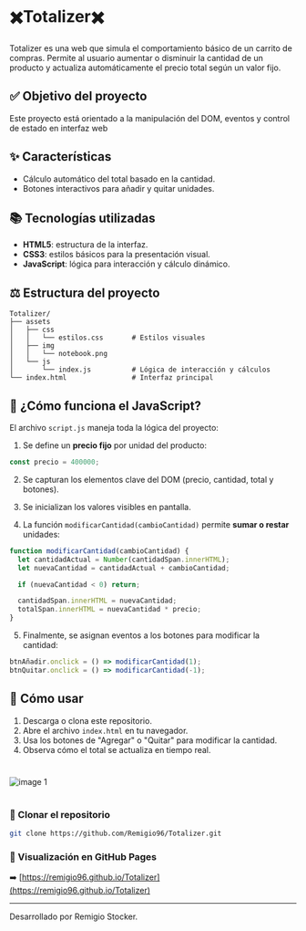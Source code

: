 # ✖️Totalizer✖️

Totalizer es una  web que simula el comportamiento básico de un carrito de compras. Permite al usuario aumentar o disminuir la cantidad de un producto y actualiza automáticamente el precio total según un valor fijo.

## ✅ Objetivo del proyecto

Este proyecto está orientado a la  manipulación del DOM, eventos y control de estado en interfaz web

## ✨ Características

- Cálculo automático del total basado en la cantidad.
- Botones interactivos para añadir y quitar unidades.

## 📚 Tecnologías utilizadas

- **HTML5**: estructura de la interfaz.
- **CSS3**: estilos básicos para la presentación visual.
- **JavaScript**: lógica para interacción y cálculo dinámico.

## ⚖️ Estructura del proyecto

```
Totalizer/
├── assets
│   ├── css
│   │   └── estilos.css       # Estilos visuales
│   ├── img
│   │   └── notebook.png
│   └── js
│       └── index.js          # Lógica de interacción y cálculos
└── index.html                # Interfaz principal
```
## 🧠 ¿Cómo funciona el JavaScript?

El archivo `script.js` maneja toda la lógica del proyecto:

1. Se define un **precio fijo** por unidad del producto:
```js
const precio = 400000;
```

2. Se capturan los elementos clave del DOM (precio, cantidad, total y botones).
3. Se inicializan los valores visibles en pantalla.

4. La función `modificarCantidad(cambioCantidad)` permite **sumar o restar** unidades:
```js
function modificarCantidad(cambioCantidad) {
  let cantidadActual = Number(cantidadSpan.innerHTML);
  let nuevaCantidad = cantidadActual + cambioCantidad;

  if (nuevaCantidad < 0) return;

  cantidadSpan.innerHTML = nuevaCantidad;
  totalSpan.innerHTML = nuevaCantidad * precio;
}
```
5. Finalmente, se asignan eventos a los botones para modificar la cantidad:
```js
btnAñadir.onclick = () => modificarCantidad(1);
btnQuitar.onclick = () => modificarCantidad(-1);
```


## 🔧 Cómo usar

1. Descarga o clona este repositorio.
2. Abre el archivo `index.html` en tu navegador.
3. Usa los botones de "Agregar" o "Quitar" para modificar la cantidad.
4. Observa cómo el total se actualiza en tiempo real.
   
#
![image 1](https://github.com/user-attachments/assets/3ed93d71-cc4f-4c03-b1a9-754a3cb98a29)
#

### 🔁 Clonar el repositorio

```bash
git clone https://github.com/Remigio96/Totalizer.git
```

### 🚀 Visualización en GitHub Pages

➡️ [https://remigio96.github.io/Totalizer](https://remigio96.github.io/Totalizer)



---

Desarrollado por Remigio Stocker.
